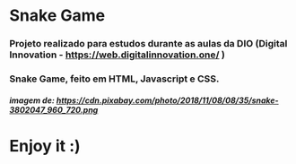 # Snake Game 

### Projeto realizado para estudos durante as aulas da DIO (Digital Innovation - https://web.digitalinnovation.one/ )


### Snake Game, feito em HTML, Javascript e CSS.




##### imagem de: https://cdn.pixabay.com/photo/2018/11/08/08/35/snake-3802047_960_720.png

# Enjoy it :)



